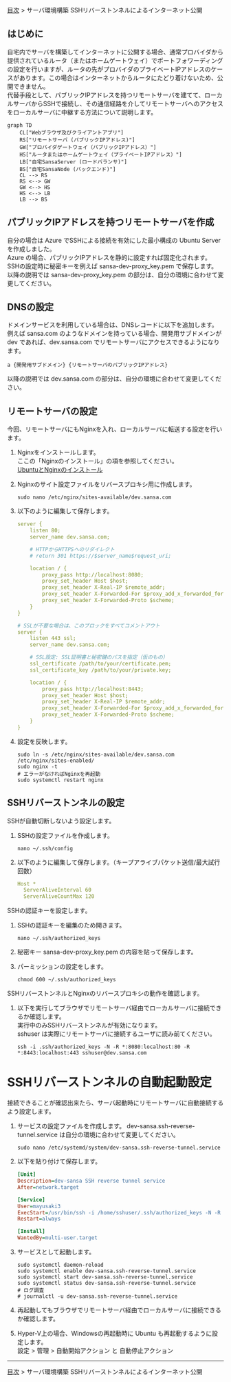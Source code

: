 [目次](../目次.md) > サーバ環境構築 SSHリバーストンネルによるインターネット公開

## はじめに
自宅内でサーバを構築してインターネットに公開する場合、通常プロバイダから提供されているルータ（またはホームゲートウェイ）でポートフォワーディングの設定を行いますが、ルータの先がプロバイダのプライベートIPアドレスのケースがあります。この場合はインターネットからルータにたどり着けないため、公開できません。  
代替手段として、パブリックIPアドレスを持つリモートサーバを建てて、ローカルサーバからSSHで接続し、その通信経路を介してリモートサーバへのアクセスをローカルサーバに中継する方法について説明します。
```mermaid
graph TD
    CL["Webブラウザ及びクライアントアプリ"]
    RS["リモートサーバ (パブリックIPアドレス)"]
    GW["プロバイダゲートウェイ（パブリックIPアドレス）"]
    HS["ルータまたはホームゲートウェイ（プライベートIPアドレス）"]
    LB["自宅SansaServer (ロードバランサ)"]
    BS["自宅SansaNode (バックエンド)"]
    CL --> RS
    RS <--> GW
    GW <--> HS
    HS <--> LB
    LB --> BS
```
## パブリックIPアドレスを持つリモートサーバを作成
自分の場合は Azure でSSHによる接続を有効にした最小構成の Ubuntu Server を作成しました。  
Azure の場合、パブリックIPアドレスを静的に設定すれば固定化されます。  
SSHの設定時に秘密キーを例えば sansa-dev-proxy_key.pem で保存します。  
以降の説明では sansa-dev-proxy_key.pem の部分は、自分の環境に合わせて変更してください。

## DNSの設定
ドメインサービスを利用している場合は、DNSレコードに以下を追加します。  
例えば sansa.com のようなドメインを持っている場合、開発用サブドメインが dev であれば、dev.sansa.com でリモートサーバにアクセスできるようになります。
   ```shell
   a {開発用サブドメイン} {リモートサーバのパブリックIPアドレス}
   ```
以降の説明では dev.sansa.com の部分は、自分の環境に合わせて変更してください。

## リモートサーバの設定
今回、リモートサーバにもNginxを入れ、ローカルサーバに転送する設定を行います。
1. Nginxをインストールします。  
   ここの「Nginxのインストール」の項を参照してください。  
   [UbuntuとNginxのインストール](UbuntuとNginxのインストール.md)

1. Nginxのサイト設定ファイルをリバースプロキシ用に作成します。
   ```shell
   sudo nano /etc/nginx/sites-available/dev.sansa.com
   ```
1. 以下のように編集して保存します。
   ```yaml
   server {
       listen 80;
       server_name dev.sansa.com;
   
       # HTTPからHTTPSへのリダイレクト
       # return 301 https://$server_name$request_uri;

       location / {
           proxy_pass http://localhost:8080;
           proxy_set_header Host $host;
           proxy_set_header X-Real-IP $remote_addr;
           proxy_set_header X-Forwarded-For $proxy_add_x_forwarded_for;
           proxy_set_header X-Forwarded-Proto $scheme;
       }
   }
   
   # SSLが不要な場合は、このブロックをすべてコメントアウト
   server {
       listen 443 ssl;
       server_name dev.sansa.com;
   
       # SSL設定: SSL証明書と秘密鍵のパスを指定（仮のもの）
       ssl_certificate /path/to/your/certificate.pem;
       ssl_certificate_key /path/to/your/private.key;
   
       location / {
           proxy_pass http://localhost:8443;
           proxy_set_header Host $host;
           proxy_set_header X-Real-IP $remote_addr;
           proxy_set_header X-Forwarded-For $proxy_add_x_forwarded_for;
           proxy_set_header X-Forwarded-Proto $scheme;
       }
   }
   ```
1. 設定を反映します。
   ```shell
   sudo ln -s /etc/nginx/sites-available/dev.sansa.com /etc/nginx/sites-enabled/
   sudo nginx -t
   # エラーがなければNginxを再起動
   sudo systemctl restart nginx
   ```

## SSHリバーストンネルの設定
SSHが自動切断しないよう設定します。
1. SSHの設定ファイルを作成します。
   ```shell
   nano ~/.ssh/config
   ```
1. 以下のように編集して保存します。（キープアライブパケット送信/最大試行回数）
   ```yaml
   Host *
     ServerAliveInterval 60
     ServerAliveCountMax 120
   ```
SSHの認証キーを設定します。
1. SSHの認証キーを編集のため開きます。
   ```shell
   nano ~/.ssh/authorized_keys
   ```
1. 秘密キー sansa-dev-proxy_key.pem の内容を貼って保存します。

1. パーミッションの設定をします。
   ```shell
   chmod 600 ~/.ssh/authorized_keys
   ```
SSHリバーストンネルとNginxのリバースプロキシの動作を確認します。
1. 以下を実行してブラウザでリモートサーバ経由でローカルサーバに接続できるか確認します。  
   実行中のみSSHリバーストンネルが有効になります。  
   sshuser は実際にリモートサーバに接続するユーザに読み前てください。
   ```shell
   ssh -i .ssh/authorized_keys -N -R *:8080:localhost:80 -R *:8443:localhost:443 sshuser@dev.sansa.com
   ```
# SSHリバーストンネルの自動起動設定
接続できることが確認出来たら、サーバ起動時にリモートサーバに自動接続するよう設定します。
1. サービスの設定ファイルを作成します。
   dev-sansa.ssh-reverse-tunnel.service は自分の環境に合わせて変更してください。
   ```shell
   sudo nano /etc/systemd/system/dev-sansa.ssh-reverse-tunnel.service
   ```
1. 以下を貼り付けて保存します。
   ```ini
   [Unit]
   Description=dev-sansa SSH reverse tunnel service
   After=network.target
   
   [Service]
   User=mayusaki3
   ExecStart=/usr/bin/ssh -i /home/sshuser/.ssh/authorized_keys -N -R *:8080:localhost:80 -R *:8443:localhost:443 sshuser@dev.sansa.com
   Restart=always
   
   [Install]
   WantedBy=multi-user.target
   ```
1. サービスとして起動します。
   ```shell
   sudo systemctl daemon-reload
   sudo systemctl enable dev-sansa.ssh-reverse-tunnel.service
   sudo systemctl start dev-sansa.ssh-reverse-tunnel.service
   sudo systemctl status dev-sansa.ssh-reverse-tunnel.service
   # ログ調査
   # journalctl -u dev-sansa.ssh-reverse-tunnel.service
   ```
1. 再起動してもブラウザでリモートサーバ経由でローカルサーバに接続できるか確認します。

1. Hyper-V上の場合、Windowsの再起動時に Ubuntu も再起動するように設定します。  
設定 > 管理 > 自動開始アクション と 自動停止アクション

***
[目次](../目次.md) > サーバ環境構築 SSHリバーストンネルによるインターネット公開
